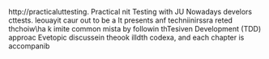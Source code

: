 
http://practicaluttesting.
Practical nit Testing with JU
Nowadays develors cttests. leouayit  caur out to be a
It presents anf techniinirssra reted thchoiw\ha  k imite common mista by followin thTesiven Development (TDD) approac Evetopic discussein theook  illdth codexa, and each chapter is accompanib













